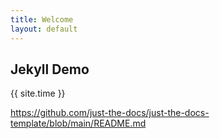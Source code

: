 ```yaml
---
title: Welcome
layout: default
---
```


## Jekyll Demo

{{ site.time }}

https://github.com/just-the-docs/just-the-docs-template/blob/main/README.md